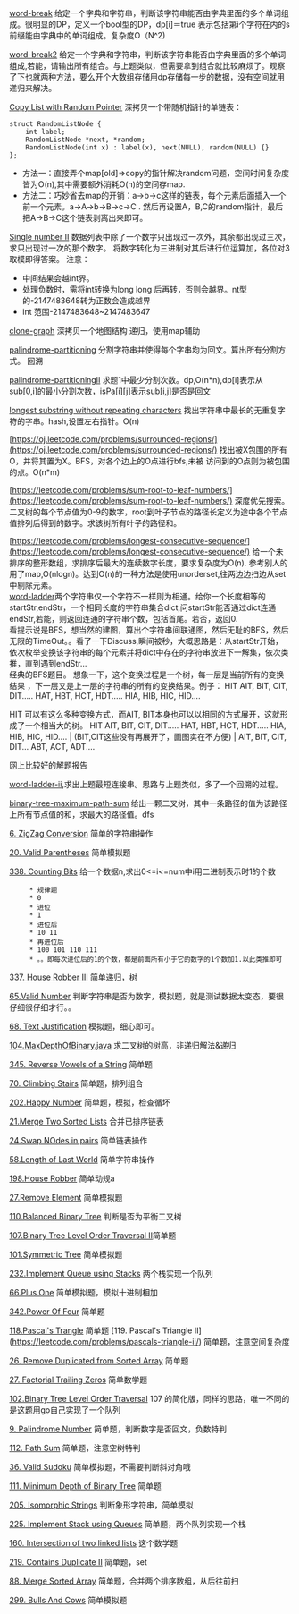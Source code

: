 [word-break](http://oj.leetcode.com/problems/word-break/) 给定一个字典和字符串，判断该字符串能否由字典里面的多个单词组成。很明显的DP，定义一个bool型的DP，dp[i]＝true 表示包括第i个字符在内的s前缀能由字典中的单词组成。复杂度O（N^2)

[word-break2](https://oj.leetcode.com/problems/word-break-ii/) 给定一个字典和字符串，判断该字符串能否由字典里面的多个单词组成,若能，请输出所有组合。与上题类似，但需要拿到组合就比较麻烦了。观察了下也就两种方法，要么开个大数组存储用dp存储每一步的数据，没有空间就用递归来解决。

[Copy List with Random Pointer](https://oj.leetcode.com/problems/copy-list-with-random-pointer/)
深拷贝一个带随机指针的单链表：

```
struct RandomListNode {
    int label;
    RandomListNode *next, *random;
    RandomListNode(int x) : label(x), next(NULL), random(NULL) {}
};

```

* 方法一：直接弄个map[old]=>copy的指针解决random问题，空间时间复杂度皆为O(n),其中需要额外消耗O(n)的空间存map.
* 方法二：巧妙省去map的开销：a->b->c这样的链表，每个元素后面插入一个前一个元素。a->A->b->B->c->C . 然后再设置A，B,C的random指针，最后把A->B->C这个链表剥离出来即可。


[Single number II](https://oj.leetcode.com/problems/single-number-ii/) 数据列表中除了一个数字只出现过一次外，其余都出现过三次，求只出现过一次的那个数字。
将数字转化为三进制对其后进行位运算加，各位对3取模即得答案。
注意：

* 中间结果会越int界。
* 处理负数时，需将int转换为long long 后再转，否则会越界。nt型的-2147483648转为正数会造成越界
*  int 范围-2147483648~2147483647

[clone-graph](https://oj.leetcode.com/problems/clone-graph/) 深拷贝一个地图结构
递归，使用map辅助

[palindrome-partitioning](https://oj.leetcode.com/problems/palindrome-partitioning/) 分割字符串并使得每个字串均为回文。算出所有分割方式。 回溯

[palindrome-partitioningII](https://oj.leetcode.com/problems/palindrome-partitioning-ii/) 求题1中最少分割次数。dp,O(n*n),dp[i]表示从sub[0,i]的最小分割次数，isPa[i][j]表示sub[i,j]是否是回文

[longest substring without repeating characters](https://oj.leetcode.com/problems/longest-substring-without-repeating-characters/) 找出字符串中最长的无重复字符的字串。hash,设置左右指针。O(n)

[https://oj.leetcode.com/problems/surrounded-regions/](https://oj.leetcode.com/problems/surrounded-regions/) 找出被X包围的所有O，并将其置为X。BFS，对各个边上的O点进行bfs,未被 访问到的O点则为被包围的点。O(n*m)

[https://leetcode.com/problems/sum-root-to-leaf-numbers/](https://leetcode.com/problems/sum-root-to-leaf-numbers/) 深度优先搜索。
二叉树的每个节点值为0-9的数字，root到叶子节点的路径长定义为途中各个节点值排列后得到的数字。求该树所有叶子的路径和。


[https://leetcode.com/problems/longest-consecutive-sequence/](https://leetcode.com/problems/longest-consecutive-sequence/) 给一个未排序的整形数组，求排序后最大的连续数字长度，要求复杂度为O(n).  参考别人的用了map,O(nlogn)。达到O(n)的一种方法是使用unorderset,往两边边扫边从set中剔除元素。
<br>
[word-ladder](https://leetcode.com/problems/word-ladder/)两个字符串仅一个字符不一样则为相通。给你一个长度相等的startStr,endStr，一个相同长度的字符串集合dict,问startStr能否通过dict连通endStr,若能，则返回连通的字符串个数，包括首尾。若否，返回0.
<br>
看提示说是BFS，想当然的建图，算出个字符串间联通图，然后无耻的BFS，然后无限的TimeOut。。看了一下Discuss,瞬间被秒，大概思路是：从startStr开始，依次枚举变换该字符串的每个元素并将dict中存在的字符串放进下一解集，依次类推，直到遇到endStr...
<br>
经典的BFS题目。
想象一下，这个变换过程是一个树，每一层是当前所有的变换结果 ，下一层又是上一层的字符串的所有的变换结果。例子：
HIT
AIT, BIT, CIT, DIT.....     HAT, HBT, HCT, HDT.....    HIA, HIB, HIC, HID....

HIT 可以有这么多种变换方式，而AIT, BIT本身也可以以相同的方式展开，这就形成了一个相当大的树。
HIT
AIT, BIT, CIT, DIT.....     HAT, HBT, HCT, HDT.....    HIA, HIB, HIC, HID....
 |    (BIT,CIT这些没有再展开了，画图实在不方便)
 |
AIT, BIT, CIT, DIT...     ABT, ACT, ADT....

[网上比较好的解题报告](http://blog.sina.com.cn/s/blog_eb52001d0102v2ds.html)

[word-ladder-ii](https://leetcode.com/problems/word-ladder-ii/),求出上题最短连接串。思路与上题类似，多了一个回溯的过程。

[binary-tree-maximum-path-sum](https://leetcode.com/problems/binary-tree-maximum-path-sum/) 给出一颗二叉树，其中一条路径的值为该路径上所有节点值的和，求最大的路径值。dfs

[6. ZigZag Conversion](https://leetcode.com/problems/zigzag-conversion/) 简单的字符串操作

[20. Valid Parentheses](https://leetcode.com/problems/valid-parentheses/) 简单模拟题

[338. Counting Bits](https://leetcode.com/problems/counting-bits/) 给一个数据n,求出0<=i<=num中i用二进制表示时1的个数

```  
     * 规律题
     * 0
     * 进位
     * 1
     * 进位后
     * 10 11
     * 再进位后
     * 100 101 110 111
     * 。。即每次进位后的1的个数，都是前面所有小于它的数字的1个数加1.以此类推即可
```

[337. House Robber III](https://leetcode.com/problems/house-robber-iii/) 简单递归，树

[65.Valid Number](https://leetcode.com/problems/valid-number/) 判断字符串是否为数字，模拟题，就是测试数据太变态，要很仔细很仔细才行。。

[68. Text Justification](https://leetcode.com/problems/text-justification/) 模拟题，细心即可。

[104.MaxDepthOfBinary.java](https://leetcode.com/problems/maximum-depth-of-binary-tree/) 求二叉树的树高，非递归解法&递归


[345. Reverse Vowels of a String](https://leetcode.com/problems/reverse-vowels-of-a-string/) 简单题

[70. Climbing Stairs](https://leetcode.com/problems/climbing-stairs/) 简单题，排列组合

[202.Happy Number](https://leetcode.com/problems/happy-number/) 简单题，模拟，检查循坏

[21.Merge Two Sorted Lists](https://leetcode.com/problems/merge-two-sorted-lists/) 合并已排序链表

[24.Swap NOdes in pairs](https://leetcode.com/problems/swap-nodes-in-pairs/) 简单链表操作

[58.Length of Last World](https://leetcode.com/problems/length-of-last-word/) 简单字符串操作

[198.House Robber](https://leetcode.com/problems/house-robber/) 简单动规a

[27.Remove Element](https://leetcode.com/problems/remove-element/) 简单模拟题

[110.Balanced Binary Tree](https://leetcode.com/problems/balanced-binary-tree/) 判断是否为平衡二叉树

[107.Binary Tree Level Order Traversal II](https://leetcode.com/problems/binary-tree-level-order-traversal-ii/)简单题

[101.Symmetric Tree](https://leetcode.com/problems/symmetric-tree/) 简单模拟题

[232.Implement Queue using Stacks](https://leetcode.com/problems/implement-queue-using-stacks/) 两个栈实现一个队列

[66.Plus One](https://leetcode.com/problems/plus-one/) 简单模拟题，模拟十进制相加

[342.Power Of Four](https://leetcode.com/problems/power-of-four/) 简单题

[118.Pascal's Trangle](https://leetcode.com/problems/pascals-triangle/) 简单题
[119. Pascal's Triangle II] (https://leetcode.com/problems/pascals-triangle-ii/) 简单题，注意空间复杂度

[26. Remove Duplicated from Sorted Array](https://leetcode.com/problems/remove-duplicates-from-sorted-array/) 简单题  

[27. Factorial Trailing Zeros](https://leetcode.com/problems/factorial-trailing-zeroes/) 简单数学题

[102.Binary Tree Level Order Traversal](https://leetcode.com/problems/binary-tree-level-order-traversal/) 107 的简化版，同样的思路，唯一不同的是这题用go自己实现了一个队列

[9. Palindrome Number](https://leetcode.com/problems/palindrome-number/) 简单题，判断数字是否回文，负数特判

[112. Path Sum](https://leetcode.com/problems/path-sum/) 简单题，注意空树特判

[36. Valid Sudoku](https://leetcode.com/problems/valid-sudoku/) 简单模拟题，不需要判断斜对角哦

[111. Minimum Depth of Binary Tree](https://leetcode.com/problems/minimum-depth-of-binary-tree/) 简单题

[205. Isomorphic Strings](https://leetcode.com/problems/isomorphic-strings/) 判断象形字符串，简单模拟

[225. Implement Stack using Queues](https://leetcode.com/problems/implement-stack-using-queues/) 简单题，两个队列实现一个栈

[160. Intersection of two linked lists](https://leetcode.com/problems/intersection-of-two-linked-lists/) 这个数学题

[219. Contains Duplicate II](https://leetcode.com/problems/contains-duplicate-ii/) 简单题，set

[88. Merge Sorted Array](https://leetcode.com/problems/merge-sorted-array/) 简单题，合并两个排序数组，从后往前扫

[299. Bulls And Cows](https://leetcode.com/problems/bulls-and-cows/) 简单模拟题

